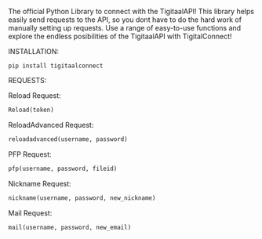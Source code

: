 The official Python Library to connect with the TigitaalAPI! This library helps easily send requests
to the API, so you dont have to do the hard work of manually setting up requests.
Use a range of easy-to-use functions and explore the endless posibilities of the TigitaalAPI with 
TigitalConnect!


INSTALLATION:

`pip install tigitaalconnect`

REQUESTS:

Reload Request:
```python
Reload(token)
```
ReloadAdvanced Request: 
```python
reloadadvanced(username, password)
```
PFP Request:
```python
pfp(username, password, fileid)
```
Nickname Request:
```python
nickname(username, password, new_nickname)
```
Mail Request:
```python
mail(username, password, new_email)
```
